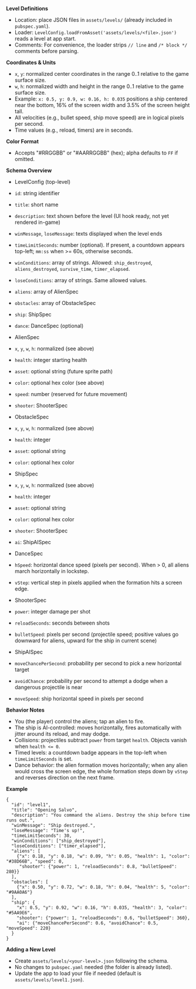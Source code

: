 **Level Definitions**

- Location: place JSON files in `assets/levels/` (already included in `pubspec.yaml`).
- Loader: `LevelConfig.loadFromAsset('assets/levels/<file>.json')` reads a level at app start.
- Comments: For convenience, the loader strips `// line` and `/* block */` comments before parsing.

**Coordinates & Units**

- `x`, `y`: normalized center coordinates in the range 0..1 relative to the game surface size.
- `w`, `h`: normalized width and height in the range 0..1 relative to the game surface size.
- Example: `x: 0.5, y: 0.9, w: 0.16, h: 0.035` positions a ship centered near the bottom, 16% of the screen width and 3.5% of the screen height tall.
- All velocities (e.g., bullet speed, ship move speed) are in logical pixels per second.
- Time values (e.g., reload, timers) are in seconds.

**Color Format**

- Accepts "#RRGGBB" or "#AARRGGBB" (hex); alpha defaults to `FF` if omitted.

**Schema Overview**

- LevelConfig (top-level)
- `id`: string identifier
- `title`: short name
- `description`: text shown before the level (UI hook ready, not yet rendered in-game)
- `winMessage`, `loseMessage`: texts displayed when the level ends
- `timeLimitSeconds`: number (optional). If present, a countdown appears top-left; `mm:ss` when >= 60s, otherwise seconds.
- `winConditions`: array of strings. Allowed: `ship_destroyed`, `aliens_destroyed`, `survive_time`, `timer_elapsed`.
- `loseConditions`: array of strings. Same allowed values.
- `aliens`: array of AlienSpec
- `obstacles`: array of ObstacleSpec
- `ship`: ShipSpec
 - `dance`: DanceSpec (optional)

- AlienSpec
- `x`, `y`, `w`, `h`: normalized (see above)
- `health`: integer starting health
- `asset`: optional string (future sprite path)
- `color`: optional hex color (see above)
- `speed`: number (reserved for future movement)
- `shooter`: ShooterSpec

- ObstacleSpec
- `x`, `y`, `w`, `h`: normalized (see above)
- `health`: integer
- `asset`: optional string
- `color`: optional hex color

- ShipSpec
- `x`, `y`, `w`, `h`: normalized (see above)
- `health`: integer
- `asset`: optional string
- `color`: optional hex color
- `shooter`: ShooterSpec
- `ai`: ShipAISpec

- DanceSpec
- `hSpeed`: horizontal dance speed (pixels per second). When > 0, all aliens march horizontally in lockstep.
- `vStep`: vertical step in pixels applied when the formation hits a screen edge.

- ShooterSpec
- `power`: integer damage per shot
- `reloadSeconds`: seconds between shots
- `bulletSpeed`: pixels per second (projectile speed; positive values go downward for aliens, upward for the ship in current scene)

- ShipAISpec
- `moveChancePerSecond`: probability per second to pick a new horizontal target
- `avoidChance`: probability per second to attempt a dodge when a dangerous projectile is near
- `moveSpeed`: ship horizontal speed in pixels per second

**Behavior Notes**

- You (the player) control the aliens; tap an alien to fire.
- The ship is AI-controlled: moves horizontally, fires automatically with jitter around its reload, and may dodge.
- Collisions: projectiles subtract `power` from target `health`. Objects vanish when `health <= 0`.
- Timed levels: a countdown badge appears in the top-left when `timeLimitSeconds` is set.
 - Dance behavior: the alien formation moves horizontally; when any alien would cross the screen edge, the whole formation steps down by `vStep` and reverses direction on the next frame.

**Example**

```
{
  "id": "level1",
  "title": "Opening Salvo",
  "description": "You command the aliens. Destroy the ship before time runs out.",
  "winMessage": "Ship destroyed.",
  "loseMessage": "Time's up!",
  "timeLimitSeconds": 30,
  "winConditions": ["ship_destroyed"],
  "loseConditions": ["timer_elapsed"],
  "aliens": [
    {"x": 0.18, "y": 0.18, "w": 0.09, "h": 0.05, "health": 1, "color": "#38D66B", "speed": 0,
     "shooter": {"power": 1, "reloadSeconds": 0.8, "bulletSpeed": 280}}
  ],
  "obstacles": [
    {"x": 0.50, "y": 0.72, "w": 0.18, "h": 0.04, "health": 5, "color": "#9AA0A6"}
  ],
  "ship": {
    "x": 0.5, "y": 0.92, "w": 0.16, "h": 0.035, "health": 3, "color": "#5AA9E6",
    "shooter": {"power": 1, "reloadSeconds": 0.6, "bulletSpeed": 360},
    "ai": {"moveChancePerSecond": 0.6, "avoidChance": 0.5, "moveSpeed": 220}
  }
}
```

**Adding a New Level**

- Create `assets/levels/<your-level>.json` following the schema.
- No changes to `pubspec.yaml` needed (the folder is already listed).
- Update the app to load your file if needed (default is `assets/levels/level1.json`).
